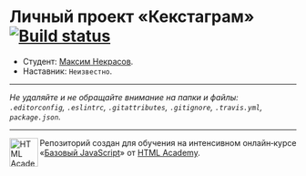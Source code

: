 # Личный проект «Кекстаграм» [![Build status][travis-image]][travis-url]

* Студент: [Максим Некрасов](https://up.htmlacademy.ru/javascript/11/user/508855).
* Наставник: `Неизвестно`.

---

_Не удаляйте и не обращайте внимание на папки и файлы:_<br>
_`.editorconfig`, `.eslintrc`, `.gitattributes`, `.gitignore`, `.travis.yml`, `package.json`._

---

<a href="https://htmlacademy.ru/intensive/javascript"><img align="left" width="50" height="50" title="HTML Academy" src="https://up.htmlacademy.ru/static/img/intensive/javascript/logo-for-github.svg"></a>

Репозиторий создан для обучения на интенсивном онлайн‑курсе «[Базовый JavaScript](https://htmlacademy.ru/intensive/javascript)» от [HTML Academy](https://htmlacademy.ru).

[travis-image]: https://travis-ci.org/htmlacademy-javascript/508855-kekstagram.svg?branch=master
[travis-url]: https://travis-ci.org/htmlacademy-javascript/508855-kekstagram
